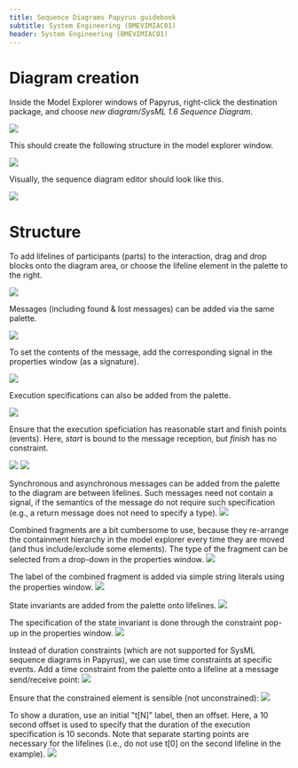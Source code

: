 ```yaml
---
title: Sequence Diagrams Papyrus guidebook 
subtitle: System Engineering (BMEVIMIAC01)
header: System Engineering (BMEVIMIAC01)
---
```

 
# Diagram creation

Inside the Model Explorer windows of Papyrus, right-click the destination package, and choose _new diagram_/_SysML 1.6 Sequence Diagram_.

![](figs/seq-001-create-seq.png)

This should create the following structure in the model explorer window. 

![](figs/seq-002-created-model-explorer.png)

Visually, the sequence diagram editor should look like this.

![](figs/seq-003-empty-diagram.png)

# Structure

To add lifelines of participants (parts) to the interaction, drag and drop blocks onto the diagram area, or choose the lifeline element in the palette to the right. 

![](figs/seq-004-lifeline.png)

Messages (including found & lost messages) can be added via the same palette.

![](figs/seq-005-found-message.png)

To set the contents of the message, add the corresponding signal in the properties window (as a signature).

![](figs/seq-006-message-spec.png)

Execution specifications can also be added from the palette.

![](figs/seq-007-execution-spec.png)

Ensure that the execution speficiation has reasonable start and finish points (events). Here, _start_ is bound to the message reception, but _finish_ has no constraint.

![](figs/seq-007-execution-specification-diagram.png)
![](figs/seq-008-execution-specification-prop.png)

Synchronous and asynchronous messages can be added from the palette to the diagram are between lifelines. Such messages need not contain a signal, if the semantics of the message do not require such specification (e.g., a return message does not need to specify a type).
![](figs/seq-009-two-lifelines-message.png)

Combined fragments are a bit cumbersome to use, because they re-arrange the containment hierarchy in the model explorer every time they are moved (and thus include/exclude some elements). The type of the fragment can be selected from a drop-down in the properties window.
![](figs/seq-010-combined-fragment.png)

The label of the combined fragment is added via simple string literals using the properties window.
![](figs/seq-011-combined-fragment-label.png)

State invariants are added from the palette onto lifelines. 
![](figs/seq-012-state-invariant.png)

The specification of the state invariant is done through the constraint pop-up in the properties window.
![](figs/seq-013-state-invariant-prop.png)

Instead of duration constraints (which are not supported for SysML sequence diagrams in Papyrus), we can use time constraints at specific events. Add a time constraint from the palette onto a lifeline at a message send/receive point:
![](figs/seq-014-time-constraint-add.png)

Ensure that the constrained element is sensible (not unconstrained):
![](figs/seq-015-time-constraint-prop.png)

To show a duration, use an initial "t[N]" label, then an offset. Here, a 10 second offset is used to specify that the duration of the execution specification is 10 seconds. Note that separate starting points are necessary for the lifelines (i.e., do not use t[0] on the second lifeline in the example).
![](figs/seq-016-time-constraints-duration.png)
